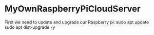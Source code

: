 # MyOwnRaspberryPiCloudServer
First we need to update and upgrade our Raspberry pi:
          sudo apt update
          sudo apt dist-upgrade -y
